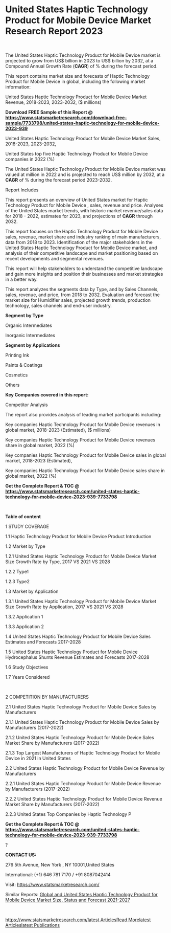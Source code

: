 <h1>United States Haptic Technology Product for Mobile Device Market Research Report 2023</h1><br/><p>The United States Haptic Technology Product for Mobile Device market is projected to grow from US$ billion in 2023 to US$ billion by 2032, at a Compound Annual Growth Rate (<strong>CAGR</strong>) of % during the forecast period.</p>
 
 
 
 <p>This report contains market size and forecasts of Haptic Technology Product for Mobile Device in global, including the following market information:</p>
 
 
 
 <p>United States Haptic Technology Product for Mobile Device Market Revenue, 2018-2023, 2023-2032, ($ millions)</p>
 
 
 
 <p><strong>Download FREE Sample of this Report @ <a href="https://www.statsmarketresearch.com/download-free-sample/7733798/united-states-haptic-technology-for-mobile-device-2023-939">https://www.statsmarketresearch.com/download-free-sample/7733798/united-states-haptic-technology-for-mobile-device-2023-939</a></strong></p>
 
 
 
 <p>United States Haptic Technology Product for Mobile Device Market Sales, 2018-2023, 2023-2032,</p>
 
 
 
 <p>United States top five Haptic Technology Product for Mobile Device companies in 2022 (%)</p>
 
 
 
 <p>The United States Haptic Technology Product for Mobile Device market was valued at million in 2022 and is projected to reach US$ million by 2032, at a <strong>CAGR</strong> of % during the forecast period 2023-2032.</p>
 
 
 
 <p>Report Includes</p>
 
 
 
 <p>This report presents an overview of United States market for Haptic Technology Product for Mobile Device , sales, revenue and price. Analyses of the United States market trends, with historic market revenue/sales data for 2018 - 2022, estimates for 2023, and projections of <strong>CAGR</strong> through 2032.</p>
 
 
 
 <p>This report focuses on the Haptic Technology Product for Mobile Device sales, revenue, market share and industry ranking of main manufacturers, data from 2018 to 2023. Identification of the major stakeholders in the United States Haptic Technology Product for Mobile Device market, and analysis of their competitive landscape and market positioning based on recent developments and segmental revenues.</p>
 
 
 
 <p>This report will help stakeholders to understand the competitive landscape and gain more insights and position their businesses and market strategies in a better way.</p>
 
 
 
 <p>This report analyzes the segments data by Type, and by Sales Channels, sales, revenue, and price, from 2018 to 2032. Evaluation and forecast the market size for Humidifier sales, projected growth trends, production technology, sales channels and end-user industry.</p>
 
 
 
 <p><strong>Segment by Type</strong></p>
 
 
 
 <p>Organic Intermediates</p>
 
 
 
 <p>Inorganic Intermediates</p>
 
 
 
 <p><strong>Segment <strong><strong>by Applications</strong></strong></strong></p>
 
 
 
 <p>Printing Ink</p>
 
 
 
 <p>Paints & Coatings</p>
 
 
 
 <p>Cosmetics</p>
 
 
 
 <p>Others</p>
 
 
 
 <p><strong>Key Companies covered in this report:</strong></p>
 
 
 
 <p>Competitor Analysis</p>
 
 
 
 <p>The report also provides analysis of leading market participants including:</p>
 
 
 
 <p>Key companies Haptic Technology Product for Mobile Device revenues in global market, 2018-2023 (Estimated), ($ millions)</p>
 
 
 
 <p>Key companies Haptic Technology Product for Mobile Device revenues share in global market, 2022 (%)</p>
 
 
 
 <p>Key companies Haptic Technology Product for Mobile Device sales in global market, 2018-2023 (Estimated),</p>
 
 
 
 <p>Key companies Haptic Technology Product for Mobile Device sales share in global market, 2022 (%)</p>
 
 
 
 <div><b>Get the Complete Report & TOC @ <a href="https://www.statsmarketresearch.com/united-states-haptic-technology-for-mobile-device-2023-939-7733798">https://www.statsmarketresearch.com/united-states-haptic-technology-for-mobile-device-2023-939-7733798</a></b></div>
 
 
 
 <p><br />
 
 <b>Table of content</b></p>
 
 
 
 <p>1 STUDY COVERAGE<br />
 
 1.1 Haptic Technology Product for Mobile Device Product Introduction<br />
 
 1.2 Market by Type<br />
 
 1.2.1 United States Haptic Technology Product for Mobile Device Market Size Growth Rate by Type, 2017 VS 2021 VS 2028<br />
 
 1.2.2 Type1<br />
 
 1.2.3 Type2<br />
 
 1.3 Market by Application<br />
 
 1.3.1 United States Haptic Technology Product for Mobile Device Market Size Growth Rate by Application, 2017 VS 2021 VS 2028<br />
 
 1.3.2 Application 1<br />
 
 1.3.3 Application 2<br />
 
 1.4 United States Haptic Technology Product for Mobile Device Sales Estimates and Forecasts 2017-2028<br />
 
 1.5 United States Haptic Technology Product for Mobile Device Hydrocephalus Shunts Revenue Estimates and Forecasts 2017-2028<br />
 
 1.6 Study Objectives<br />
 
 1.7 Years Considered<br />
 
 <br />
 
 2 COMPETITION BY MANUFACTURERS<br />
 
 2.1 United States Haptic Technology Product for Mobile Device Sales by Manufacturers<br />
 
 2.1.1 United States Haptic Technology Product for Mobile Device Sales by Manufacturers (2017-2022)<br />
 
 2.1.2 United States Haptic Technology Product for Mobile Device Sales Market Share by Manufacturers (2017-2022)<br />
 
 2.1.3 Top Largest Manufacturers of Haptic Technology Product for Mobile Device in 2021 in United States<br />
 
 2.2 United States Haptic Technology Product for Mobile Device Revenue by Manufacturers<br />
 
 2.2.1 United States Haptic Technology Product for Mobile Device Revenue by Manufacturers (2017-2022)<br />
 
 2.2.2 United States Haptic Technology Product for Mobile Device Revenue Market Share by Manufacturers (2017-2022)<br />
 
 2.2.3 United States Top Companies by Haptic Technology P</p>
 
 
 
 <div><b>Get the Complete Report & TOC @ <a href="https://www.statsmarketresearch.com/united-states-haptic-technology-for-mobile-device-2023-939-7733798">https://www.statsmarketresearch.com/united-states-haptic-technology-for-mobile-device-2023-939-7733798</a></b></div>
 
 
 
 <p>? </p>
 
 
 
 <p><b>CONTACT US:</b><br />
 
 276 5th Avenue, New York , NY 10001,United States<br />
 
 International: (+1) 646 781 7170 / +91 8087042414<br />
 
 Visit: <a href="https://www.statsmarketresearch.com/">https://www.statsmarketresearch.com/</a><br />
 
 Similar Reports: <a href="https://www.statsmarketresearch.com/united-states-haptic-technology-for-mobile-device-2023-939-7733798">Global and United States Haptic Technology Product for Mobile Device Market Size, Status and Forecast 2021-2027</a><br />
 
 <br />
 
 <a href="https://gyeongbokgung.com">https://www.statsmarketresearch.com/</a><a href="https://hallyeomaritime.com">latest Articles</a><a href="https://jingwansa.com">Read More</a><a href="https://nguoiviet.jp/">latest Articles</a><a href="https://www.intelmarketresearch.com/">latest Publications</a></p>